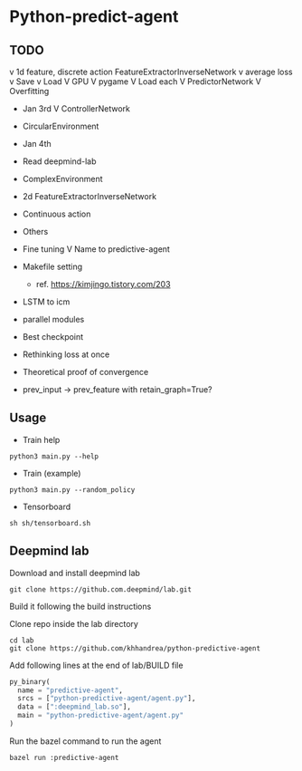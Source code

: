 # Python-predict-agent

## TODO
  v 1d feature, discrete action FeatureExtractorInverseNetwork
  v average loss
  v Save
  v Load
  V GPU
  V pygame
  V Load each
  V PredictorNetwork
  V Overfitting
  
  - Jan 3rd
  V ControllerNetwork
  - CircularEnvironment

  - Jan 4th
  - Read deepmind-lab
  - ComplexEnvironment
  - 2d FeatureExtractorInverseNetwork
  - Continuous action

  - Others
  - Fine tuning
  V Name to predictive-agent
  - Makefile setting
    - ref. https://kimjingo.tistory.com/203
  - LSTM to icm
  - parallel modules
  - Best checkpoint
  - Rethinking loss at once
  - Theoretical proof of convergence
  - prev_input -> prev_feature with retain_graph=True?

## Usage
- Train help
```
python3 main.py --help
```

- Train (example)
```
python3 main.py --random_policy
```

- Tensorboard
```
sh sh/tensorboard.sh
```

## Deepmind lab
Download and install deepmind lab
```shell
git clone https://github.com.deepmind/lab.git
```

Build it following the build instructions

Clone repo inside the lab directory
```shell
cd lab
git clone https://github.com/khhandrea/python-predictive-agent
```

Add following lines at the end of lab/BUILD file
```python
py_binary(
  name = "predictive-agent",
  srcs = ["python-predictive-agent/agent.py"],
  data = [":deepmind_lab.so"],
  main = "python-predictive-agent/agent.py"
)
```

Run the bazel command to run the agent
```shell
bazel run :predictive-agent
```